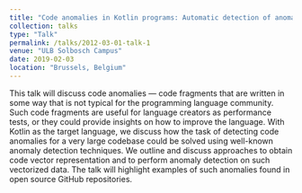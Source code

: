 ```yaml
---
title: "Code anomalies in Kotlin programs: Automatic detection of anomalous code fragments written in Kotlin"
collection: talks
type: "Talk"
permalink: /talks/2012-03-01-talk-1
venue: "ULB Solbosch Campus"
date: 2019-02-03
location: "Brussels, Belgium"
---
```


This talk will discuss code anomalies — code fragments that are written in some way that is not typical for the programming language community. Such code fragments are useful for language creators as performance tests, or they could provide insights on how to improve the language. With Kotlin as the target language, we discuss how the task of detecting code anomalies for a very large codebase could be solved using well-known anomaly detection techniques. We outline and discuss approaches to obtain code vector representation and to perform anomaly detection on such vectorized data. The talk will highlight examples of such anomalies found in open source GitHub repositories. 
